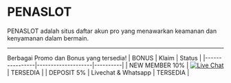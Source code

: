 # PENASLOT
PENASLOT adalah situs daftar akun pro yang menawarkan keamanan dan kenyamanan dalam bermain.
<hr/>

Berbagai Promo dan Bonus yang tersedia!
|     BONUS      |     Klaim          | Status   |
|----------------|--------------------|----------|
| NEW MEMBER 10% |  [![Live Chat](https://img.shields.io/badge/Live_Chat-ff5733?style=flat&logo=chat&logoColor=white)](https://www.tawk.to/chat/)  | TERSEDIA  |
| DEPOSIT 5%     | Livechat & Whatsapp        | TERSEDIA |
